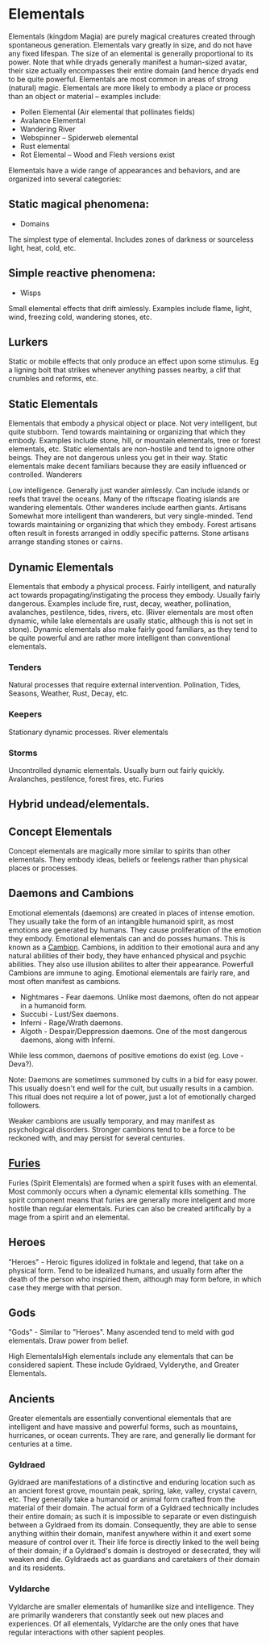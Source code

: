 # Elementals

Elementals (kingdom Magia) are purely magical creatures created through spontaneous generation. Elementals vary greatly in size, and do not have any fixed lifespan.
The size of an elemental is generally proportional to its power. Note that while dryads generally manifest a human-sized avatar, their size actually encompasses their entire domain (and hence dryads end to be quite powerful.
Elementals are most common in areas of strong (natural) magic. Elementals are more likely to embody a place or process than an object or material – examples include:
* Pollen Elemental (Air elemental that pollinates fields)
* Avalance Elemental
* Wandering River
* Webspinner – Spiderweb elemental
* Rust elemental
* Rot Elemental – Wood and Flesh versions exist

Elementals have a wide range of appearances and behaviors, and are organized into several categories:

## Static magical phenomena:

* Domains

The simplest type of elemental. Includes zones of darkness or sourceless light, heat, cold, etc.

## Simple reactive phenomena:

* Wisps

Small elemental effects that drift aimlessly. Examples include flame, light, wind, freezing cold, wandering stones, etc.

## Lurkers

Static or mobile effects that only produce an effect upon some
stimulus. Eg a ligning bolt that strikes whenever anything passes
nearby, a clif that crumbles and reforms, etc.

## Static Elementals

Elementals that embody a physical object or place. Not very
intelligent, but quite stubborn. Tend towards maintaining or organizing
that which they embody. Examples include stone, hill, or mountain
elementals, tree or forest elementals, etc.
Static elementals are non-hostile and tend to ignore other beings. They
are not dangerous unless you get in their way. Static elementals
make decent familiars because they are easily influenced or controlled.
Wanderers

Low intelligence. Generally just wander aimlessly.
Can include islands or reefs that travel the oceans. Many of the
riftscape floating islands are wandering elementals. Other wanderes
include earthen giants.
Artisans
Somewhat more intelligent than wanderers, but very single-minded.
Tend towards maintaining or organizing
that which they embody. Forest artisans often result in forests
arranged in oddly specific patterns. Stone artisans arrange standing
stones or cairns. 

## Dynamic Elementals

Elementals that embody a physical process. Fairly intelligent, and
naturally act towards propagating/instigating the process they embody.
Usually fairly dangerous. Examples include fire, rust, decay, weather,
pollination, avalanches, pestilence, tides, rivers, etc. (River
elementals are most often dynamic, while lake elementals are usally
static, although this is not set in stone).
Dynamic elementals also make fairly good familiars, as they tend to be
quite powerful and are rather more intelligent than conventional
elementals.

### Tenders

Natural processes that require external intervention. Polination, Tides, Seasons, Weather, Rust, Decay, etc.

### Keepers

Stationary dynamic processes. River elementals

### Storms

Uncontrolled dynamic elementals. Usually burn out fairly quickly. Avalanches, pestilence, forest fires, etc. 
Furies

## Hybrid undead/elementals.

## Concept Elementals

Concept elementals are magically more similar to spirits than other
elementals. They embody ideas, beliefs or feelengs rather than physical
places or processes.

## Daemons and Cambions

Emotional elementals (daemons) are created in places of intense
emotion. They usually take the form of an intangible humanoid spirit,
as most emotions are generated by humans. They cause proliferation of
the emotion they embody. Emotional elementals can and do posses
humans. This is known as a [Cambion](./cambions). Cambions, in addition to their
emotional aura and any natural abilities of their body, they have
enhanced physical and psychic abilities. They also use illusion
abilites to alter their appearance. Powerfull Cambions are immune to
aging. 
Emotional elementals are fairly rare, and most often manifest as cambions.

  * Nightmares - Fear daemons. Unlike most daemons, often do not appear in a humanoid form.
  * Succubi - Lust/Sex daemons.  
  * Inferni - Rage/Wrath daemons.
  * Algoth - Despair/Deppression daemons. One of the most dangerous daemons, along with Inferni.

While less common, daemons of positive emotions do exist (eg. Love - Deva?).

Note: Daemons are sometimes summoned by cults in a bid for easy power.
This usually doesn't end well for the cult, but usually results in a
cambion. This ritual does not require a lot of power, just a
lot of emotionally charged followers.

Weaker cambions are usually temporary, and may manifest as
psychological disorders. Stronger cambions tend to be a force to be
reckoned with, and may persist for several centuries.

## [Furies](./furies)

Furies (Spirit Elementals) are formed when a spirit fuses with an
elemental. Most commonly occurs when a dynamic elemental kills
something. The spirit component means that furies are generally more
inteligent and more hostile than regular elementals. Furies can also be
created artifically by a mage from a spirit and an elemental.

## Heroes

"Heroes" - Heroic figures idolized in folktale and legend, that take on
a physical form. Tend to be idealized humans, and usually form after
the death of the person who inspiried them, although may form before,
in which case they merge with that person.

## Gods

"Gods" - Similar to "Heroes". Many ascended tend to meld with god elementals. Draw power from belief.

High ElementalsHigh elementals include any elementals that can be considered sapient.
These include Gyldraed, Vylderythe, and Greater Elementals.

## Ancients

Greater elementals are essentially conventional elementals that are
intelligent and have massive and powerful forms, such as mountains,
hurricanes, or ocean currents. They are rare, and generally lie dormant
for centuries at a time.

### Gyldraed

Gyldraed are manifestations of a distinctive and enduring location such
as an ancient forest grove, mountain peak, spring, lake, valley,
crystal cavern, etc. They generally take a humanoid or animal form
crafted from the material of their domain. The actual form of a
Gyldraed technically includes their entire domain; as such it is
impossible to separate or even distinguish between a Gyldraed from its
domain. Consequently, they are able to sense anything within their
domain, manifest anywhere within it and exert some measure of control
over it. Their life force is directly linked to the well being of their
domain; if a Gyldraed's domain is destroyed or desecrated, they will
weaken and die. Gyldraeds act as guardians and caretakers of their
domain and its residents.

### Vyldarche

Vyldarche are smaller elementals of humanlike size and intelligence.
They are primarily wanderers that constantly seek out new places and
experiences. Of all elementals, Vyldarche are the only ones that have
regular interactions with other sapient peoples.

